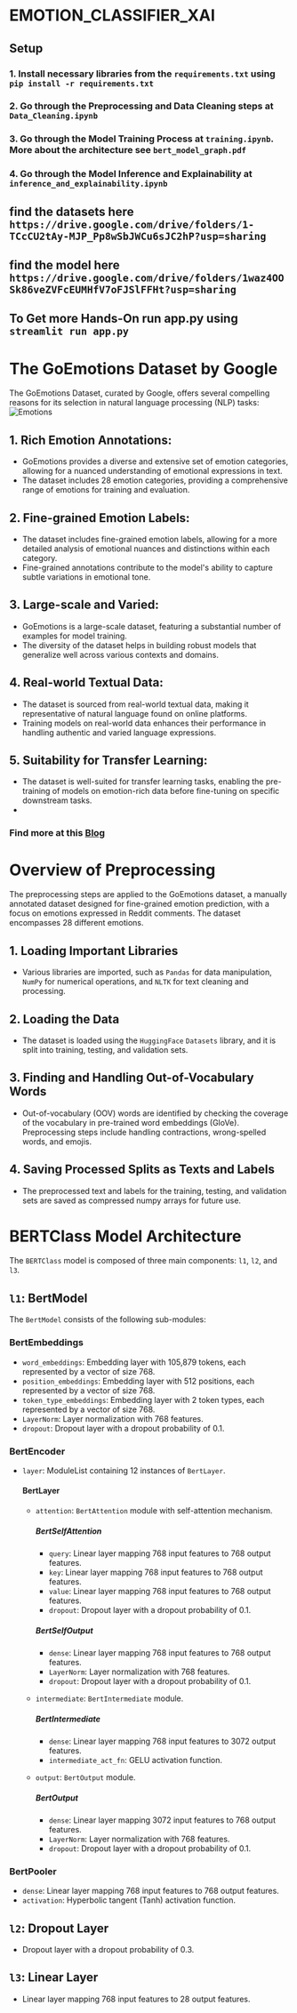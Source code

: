 # EMOTION_CLASSIFIER_XAI

## Setup
### 1. Install necessary libraries from the `requirements.txt` using `pip install -r requirements.txt`
### 2. Go through the Preprocessing and Data Cleaning steps at `Data_Cleaning.ipynb`
### 3. Go through the Model Training Process at `training.ipynb`. More about the architecture see `bert_model_graph.pdf`
### 4. Go through the Model Inference and Explainability at `inference_and_explainability.ipynb`

## find the datasets here `https://drive.google.com/drive/folders/1-TCcCU2tAy-MJP_Pp8wSbJWCu6sJC2hP?usp=sharing` 
## find the model here `https://drive.google.com/drive/folders/1waz4OOSk86veZVFcEUMHfV7oFJSlFFHt?usp=sharing`

## To Get more Hands-On run app.py using `streamlit run app.py`

# The GoEmotions Dataset by Google

The GoEmotions Dataset, curated by Google, offers several compelling reasons for its selection in natural language processing (NLP) tasks:
![Emotions](https://blogger.googleusercontent.com/img/a/AVvXsEigu_MmQ7zbqciHaEAl_rjZYNEPX6GyGEh9nkIoGOaMUg3BPCizBGJc-FhAMluHZHVX2cArth_0RgQVaEELUT3Y4oWv3V1h_ES5YjNxXJPre5YZy_2bG7ihLKjKOrQJTjEM-9SFLTFq6-Beo94ZS7yqslE-VFOH4xRlUX35rBVYtPskYGIv4DbBRiL08Q=s1213)

## 1. **Rich Emotion Annotations:**
   - GoEmotions provides a diverse and extensive set of emotion categories, allowing for a nuanced understanding of emotional expressions in text.
   - The dataset includes 28 emotion categories, providing a comprehensive range of emotions for training and evaluation.

## 2. **Fine-grained Emotion Labels:**
   - The dataset includes fine-grained emotion labels, allowing for a more detailed analysis of emotional nuances and distinctions within each category.
   - Fine-grained annotations contribute to the model's ability to capture subtle variations in emotional tone.

## 3. **Large-scale and Varied:**
   - GoEmotions is a large-scale dataset, featuring a substantial number of examples for model training.
   - The diversity of the dataset helps in building robust models that generalize well across various contexts and domains.

## 4. **Real-world Textual Data:**
   - The dataset is sourced from real-world textual data, making it representative of natural language found on online platforms.
   - Training models on real-world data enhances their performance in handling authentic and varied language expressions.

## 5. **Suitability for Transfer Learning:**
   - The dataset is well-suited for transfer learning tasks, enabling the pre-training of models on emotion-rich data before fine-tuning on specific downstream tasks.
   - 
### Find more at this [Blog](https://blog.research.google/2021/10/goemotions-dataset-for-fine-grained.html)

# Overview of Preprocessing
The preprocessing steps are applied to the GoEmotions dataset, a manually annotated dataset designed for fine-grained emotion prediction, with a focus on emotions expressed in Reddit comments. The dataset encompasses 28 different emotions.

## 1. Loading Important Libraries
   - Various libraries are imported, such as `Pandas` for data manipulation, `NumPy` for numerical operations, and `NLTK` for text cleaning and processing.

## 2. Loading the Data
   - The dataset is loaded using the `HuggingFace` `Datasets` library, and it is split into training, testing, and validation sets.

## 3. Finding and Handling Out-of-Vocabulary Words
   - Out-of-vocabulary (OOV) words are identified by checking the coverage of the vocabulary in pre-trained word embeddings (GloVe). Preprocessing steps include handling contractions, wrong-spelled words, and emojis.

## 4. Saving Processed Splits as Texts and Labels
   - The preprocessed text and labels for the training, testing, and validation sets are saved as compressed numpy arrays for future use.

# BERTClass Model Architecture

The `BERTClass` model is composed of three main components: `l1`, `l2`, and `l3`.

## `l1`: BertModel

The `BertModel` consists of the following sub-modules:

### BertEmbeddings

- `word_embeddings`: Embedding layer with 105,879 tokens, each represented by a vector of size 768.
- `position_embeddings`: Embedding layer with 512 positions, each represented by a vector of size 768.
- `token_type_embeddings`: Embedding layer with 2 token types, each represented by a vector of size 768.
- `LayerNorm`: Layer normalization with 768 features.
- `dropout`: Dropout layer with a dropout probability of 0.1.

### BertEncoder

- `layer`: ModuleList containing 12 instances of `BertLayer`.
  
  #### BertLayer

  - `attention`: `BertAttention` module with self-attention mechanism.
  
    ##### BertSelfAttention

    - `query`: Linear layer mapping 768 input features to 768 output features.
    - `key`: Linear layer mapping 768 input features to 768 output features.
    - `value`: Linear layer mapping 768 input features to 768 output features.
    - `dropout`: Dropout layer with a dropout probability of 0.1.

    ##### BertSelfOutput

    - `dense`: Linear layer mapping 768 input features to 768 output features.
    - `LayerNorm`: Layer normalization with 768 features.
    - `dropout`: Dropout layer with a dropout probability of 0.1.

  - `intermediate`: `BertIntermediate` module.
  
    ##### BertIntermediate

    - `dense`: Linear layer mapping 768 input features to 3072 output features.
    - `intermediate_act_fn`: GELU activation function.

  - `output`: `BertOutput` module.
  
    ##### BertOutput

    - `dense`: Linear layer mapping 3072 input features to 768 output features.
    - `LayerNorm`: Layer normalization with 768 features.
    - `dropout`: Dropout layer with a dropout probability of 0.1.

### BertPooler

- `dense`: Linear layer mapping 768 input features to 768 output features.
- `activation`: Hyperbolic tangent (Tanh) activation function.

## `l2`: Dropout Layer

- Dropout layer with a dropout probability of 0.3.

## `l3`: Linear Layer

- Linear layer mapping 768 input features to 28 output features.

